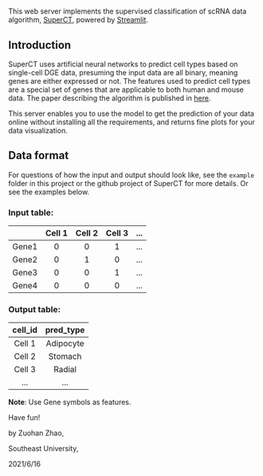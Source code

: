 # 
This web server implements the supervised classification of scRNA data algorithm, [SuperCT](https://github.com/weilin-genomics/SuperCT), powered by [Streamlit](https://streamlit.io
).

## Introduction

SuperCT uses artificial neural networks to predict cell types based on single-cell DGE data, presuming the input data are all binary, meaning genes are either expressed or not. The features used to predict cell types are a special set of genes that are applicable to both human and mouse data. The paper describing the algorithm is published in [here](https://academic.oup.com/nar/article/47/8/e48/5364134).

This server enables you to use the model to get the prediction of your data online without installing all the requirements, and returns fine plots for your data visualization.

## Data format

For questions of how the input and output should look like, see the `example` folder in this project or the github project of SuperCT for more details. Or see the examples below.

### Input table:

|   | Cell 1  | Cell 2  | Cell 3 | ... |
|---|:-------:|:-------:|:------:|-----|
| Gene1  |   0   |   0   |   1   | ... |
| Gene2  |   0   |   1   |   0   | ... |
| Gene3  |   0   |   0   |   1   | ... |
| Gene4  |   0   |   0   |   0   | ... |

### Output table:

| cell_id | pred_type |
|:-------:|:---------:|
| Cell 1  | Adipocyte |
| Cell 2  | Stomach   |
| Cell 3  | Radial    |
| ...     | ...       |

__Note__: Use Gene symbols as features.

Have fun!

by Zuohan Zhao, 

Southeast University,

2021/6/16